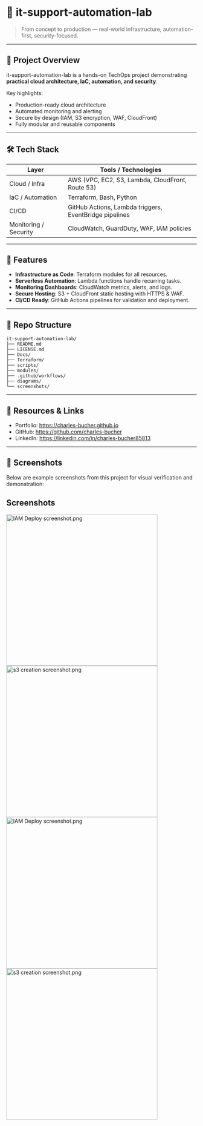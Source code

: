 # 🚀 it-support-automation-lab

> From concept to production — real-world infrastructure, automation-first, security-focused.

---

## 🧩 Project Overview
it-support-automation-lab is a hands-on TechOps project demonstrating **practical cloud architecture, IaC, automation, and security**.

Key highlights:
- Production-ready cloud architecture
- Automated monitoring and alerting
- Secure by design (IAM, S3 encryption, WAF, CloudFront)
- Fully modular and reusable components

---

## 🛠️ Tech Stack

| Layer | Tools / Technologies |
|-------|--------------------|
| Cloud / Infra | AWS (VPC, EC2, S3, Lambda, CloudFront, Route 53) |
| IaC / Automation | Terraform, Bash, Python |
| CI/CD | GitHub Actions, Lambda triggers, EventBridge pipelines |
| Monitoring / Security | CloudWatch, GuardDuty, WAF, IAM policies |

---

## 📌 Features
- **Infrastructure as Code**: Terraform modules for all resources.
- **Serverless Automation**: Lambda functions handle recurring tasks.
- **Monitoring Dashboards**: CloudWatch metrics, alerts, and logs.
- **Secure Hosting**: S3 + CloudFront static hosting with HTTPS & WAF.
- **CI/CD Ready**: GitHub Actions pipelines for validation and deployment.

---

## 📂 Repo Structure
```
it-support-automation-lab/
├── README.md
├── LICENSE.md
├── Docs/
├── Terraform/
├── scripts/
├── modules/
├── .github/workflows/
├── diagrams/
└── screenshots/
```

---

## 🔗 Resources & Links
- Portfolio: https://charles-bucher.github.io  
- GitHub: https://github.com/charles-bucher  
- LinkedIn: https://linkedin.com/in/charles-bucher85813  

---

## 📸 Screenshots

Below are example screenshots from this project for visual verification and demonstration:

## Screenshots

<img src="screenshots/IAM Deploy screenshot.png" alt="IAM Deploy screenshot.png" width="400px">

<img src="screenshots/s3 creation screenshot.png" alt="s3 creation screenshot.png" width="400px">

<img src="screenshots/IAM Deploy screenshot.png" alt="IAM Deploy screenshot.png" width="400px">

<img src="screenshots/s3 creation screenshot.png" alt="s3 creation screenshot.png" width="400px">

